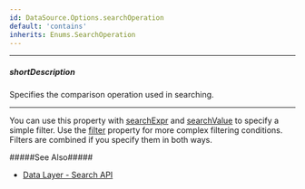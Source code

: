 ```yaml
---
id: DataSource.Options.searchOperation
default: 'contains'
inherits: Enums.SearchOperation
---
```

---
##### shortDescription
Specifies the comparison operation used in searching.

---
You can use this property with [searchExpr](/api-reference/30%20Data%20Layer/DataSource/1%20Configuration/searchExpr.md '/Documentation/ApiReference/Data_Layer/DataSource/Configuration/#searchExpr') and [searchValue](/api-reference/30%20Data%20Layer/DataSource/1%20Configuration/searchValue.md '/Documentation/ApiReference/Data_Layer/DataSource/Configuration/#searchValue') to specify a simple filter. Use the [filter](/api-reference/30%20Data%20Layer/DataSource/1%20Configuration/filter.md '/Documentation/ApiReference/Data_Layer/DataSource/Configuration/#filter') property for more complex filtering conditions. Filters are combined if you specify them in both ways.

#####See Also#####
- [Data Layer - Search API](/concepts/70%20Data%20Binding/5%20Data%20Layer/2%20Reading%20Data/2%20Search%20Api.md '/Documentation/Guide/Data_Binding/Data_Layer/#Reading_Data/Search_Api')